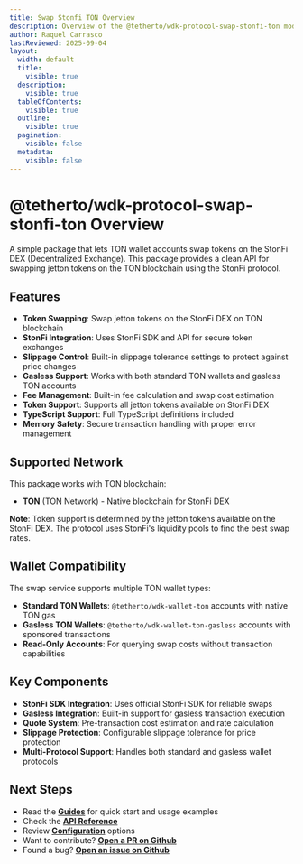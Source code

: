 ```yaml
---
title: Swap Stonfi TON Overview
description: Overview of the @tetherto/wdk-protocol-swap-stonfi-ton module
author: Raquel Carrasco
lastReviewed: 2025-09-04
layout:
  width: default
  title:
    visible: true
  description:
    visible: true
  tableOfContents:
    visible: true
  outline:
    visible: true
  pagination:
    visible: false
  metadata:
    visible: false
---
```


# @tetherto/wdk-protocol-swap-stonfi-ton Overview

A simple package that lets TON wallet accounts swap tokens on the StonFi DEX (Decentralized Exchange). This package provides a clean API for swapping jetton tokens on the TON blockchain using the StonFi protocol.

## Features

- **Token Swapping**: Swap jetton tokens on the StonFi DEX on TON blockchain
- **StonFi Integration**: Uses StonFi SDK and API for secure token exchanges
- **Slippage Control**: Built-in slippage tolerance settings to protect against price changes
- **Gasless Support**: Works with both standard TON wallets and gasless TON accounts
- **Fee Management**: Built-in fee calculation and swap cost estimation
- **Token Support**: Supports all jetton tokens available on StonFi DEX
- **TypeScript Support**: Full TypeScript definitions included
- **Memory Safety**: Secure transaction handling with proper error management

## Supported Network

This package works with TON blockchain:

- **TON** (TON Network) - Native blockchain for StonFi DEX

**Note**: Token support is determined by the jetton tokens available on the StonFi DEX. The protocol uses StonFi's liquidity pools to find the best swap rates.

## Wallet Compatibility

The swap service supports multiple TON wallet types:

- **Standard TON Wallets**: `@tetherto/wdk-wallet-ton` accounts with native TON gas
- **Gasless TON Wallets**: `@tetherto/wdk-wallet-ton-gasless` accounts with sponsored transactions
- **Read-Only Accounts**: For querying swap costs without transaction capabilities

## Key Components

- **StonFi SDK Integration**: Uses official StonFi SDK for reliable swaps
- **Gasless Integration**: Built-in support for gasless transaction execution
- **Quote System**: Pre-transaction cost estimation and rate calculation
- **Slippage Protection**: Configurable slippage tolerance for price protection
- **Multi-Protocol Support**: Handles both standard and gasless wallet protocols

## Next Steps

- Read the **[Guides](guides.md)** for quick start and usage examples
- Check the **[API Reference](api-reference.md)**
- Review **[Configuration](configuration.md)** options
- Want to contribute? **[Open a PR on Github](https://github.com/tetherto/wdk-protocol-swap-stonfi-ton)**
- Found a bug? **[Open an issue on Github](https://github.com/tetherto/wdk-protocol-swap-stonfi-ton/issues)**
